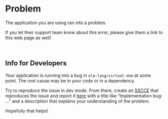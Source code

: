 # Problem

The application you are using ran into a problem.

If you let their support team know about this error, please give them a link to this web page as well!

<br>

## Info for Developers

Your application is running into a bug in `elm-lang/virtual-dom` at some point. The root cause may be in your code or in a dependency.

Try to reproduce the issue in dev mode. From there, create an [SSCCE](http://sscce.org/) that reproduces the issue and report it [here](https://github.com/elm-lang/virtual-dom/issues) with a title like “Implementation bug: ...” and a description that explains your understanding of the problem.

Hopefully that helps!
